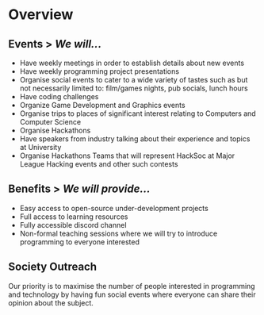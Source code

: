 # Overview

## Events > _We will..._

* Have weekly meetings in order to establish details about new events
* Have weekly programming project presentations
* Organise social events to cater to a wide variety of tastes such as but not necessarily limited to: film/games nights, pub socials, lunch hours
* Have coding challenges
* Organize Game Development and Graphics events
* Organise trips to places of significant interest relating to Computers and Computer Science
* Organise Hackathons
* Have speakers from industry talking about their experience and topics at University
* Organise Hackathons Teams that will represent HackSoc at Major League Hacking events and other such contests

## Benefits > _We will provide..._

* Easy access to open-source under-development projects
* Full access to learning resources
* Fully accessible discord channel
* Non-formal teaching sessions where we will try to introduce programming to everyone interested

## Society Outreach


Our priority is to maximise the number of people interested in programming and technology by having fun social events where everyone can share their opinion about the subject.
